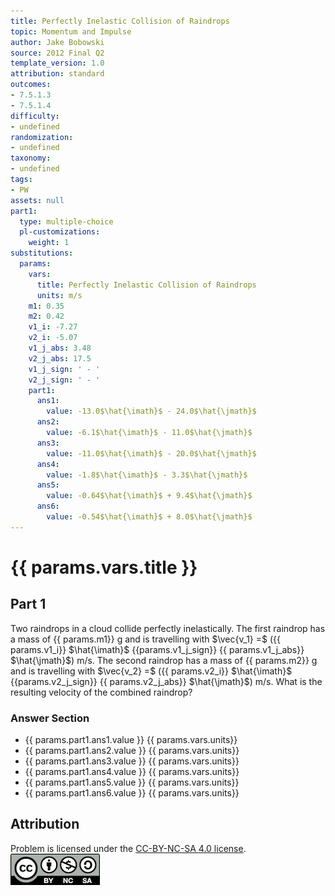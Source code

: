 ```yaml
---
title: Perfectly Inelastic Collision of Raindrops
topic: Momentum and Impulse
author: Jake Bobowski
source: 2012 Final Q2
template_version: 1.0
attribution: standard
outcomes:
- 7.5.1.3
- 7.5.1.4
difficulty:
- undefined
randomization:
- undefined
taxonomy:
- undefined
tags:
- PW
assets: null
part1:
  type: multiple-choice
  pl-customizations:
    weight: 1
substitutions:
  params:
    vars:
      title: Perfectly Inelastic Collision of Raindrops
      units: m/s
    m1: 0.35
    m2: 0.42
    v1_i: -7.27
    v2_i: -5.07
    v1_j_abs: 3.48
    v2_j_abs: 17.5
    v1_j_sign: ' - '
    v2_j_sign: ' - '
    part1:
      ans1:
        value: -13.0$\hat{\imath}$ - 24.0$\hat{\jmath}$
      ans2:
        value: -6.1$\hat{\imath}$ - 11.0$\hat{\jmath}$
      ans3:
        value: -11.0$\hat{\imath}$ - 20.0$\hat{\jmath}$
      ans4:
        value: -1.8$\hat{\imath}$ - 3.3$\hat{\jmath}$
      ans5:
        value: -0.64$\hat{\imath}$ + 9.4$\hat{\jmath}$
      ans6:
        value: -0.54$\hat{\imath}$ + 8.0$\hat{\jmath}$
---
```

# {{ params.vars.title }}
## Part 1

Two raindrops in a cloud collide perfectly inelastically. The first raindrop has a mass of {{ params.m1}} g and is travelling with $\vec{v_1} =$ ({{ params.v1_i}} $\hat{\imath}$ {{params.v1_j_sign}} {{ params.v1_j_abs}} $\hat{\jmath}$) m/s. The second raindrop has a mass of {{ params.m2}} g and is travelling with $\vec{v_2} =$ ({{ params.v2_i}} $\hat{\imath}$ {{params.v2_j_sign}} {{ params.v2_j_abs}} $\hat{\jmath}$) m/s. What is the resulting velocity of the combined raindrop?

### Answer Section

- {{ params.part1.ans1.value }} {{ params.vars.units}}
- {{ params.part1.ans2.value }} {{ params.vars.units}}
- {{ params.part1.ans3.value }} {{ params.vars.units}}
- {{ params.part1.ans4.value }} {{ params.vars.units}}
- {{ params.part1.ans5.value }} {{ params.vars.units}}
- {{ params.part1.ans6.value }} {{ params.vars.units}}

## Attribution

Problem is licensed under the [CC-BY-NC-SA 4.0 license](https://creativecommons.org/licenses/by-nc-sa/4.0/).<br> ![The Creative Commons 4.0 license requiring attribution-BY, non-commercial-NC, and share-alike-SA license.](https://raw.githubusercontent.com/firasm/bits/master/by-nc-sa.png)